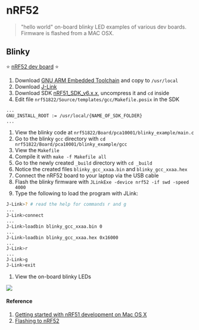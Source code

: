 # nRF52

> "hello world" on-board blinky LED examples of various dev boards. Firmware is flashed from a MAC OSX.

## Blinky

:star: [nRF52 dev board](https://www.nordicsemi.com/eng/Products/Bluetooth-low-energy/nRF52-DK) :star:

1. Download [GNU ARM Embedded Toolchain](https://launchpad.net/gcc-arm-embedded) and copy to `/usr/local`
1. Download [J-Link](https://www.segger.com/downloads/jlink)
1. Download SDK [nRF51_SDK_v6.x.x](http://developer.nordicsemi.com/nRF5_SDK/), uncompress it and `cd` inside
1. Edit file `nrf51822/Source/templates/gcc/Makefile.posix` in the SDK

  ```sh
  ...
  GNU_INSTALL_ROOT := /usr/local/{NAME_OF_SDK_FOLDER}
  ...
  ```
1. View the blinky code at `nrf51822/Board/pca10001/blinky_example/main.c`
1. Go to the blinky `gcc` directory with `cd nrf51822/Board/pca10001/blinky_example/gcc`
1. View the `Makefile`
1. Compile it with `make -f Makefile all`
1. Go to the newly created `_build` directory with `cd _build`
1. Notice the created files `blinky_gcc_xxaa.bin` and `blinky_gcc_xxaa.hex`
1. Connect the nRF52 board to your laptop via the USB cable
1. Flash the blinky firmware with `JLinkExe -device nrf52 -if swd -speed 4000`
1. Type the following to load the program with JLink:

  ```sh
  J-Link>? # read the help for commands r and g
  ...
  J-Link>connect
  ...
  J-Link>loadbin blinky_gcc_xxaa.bin 0
  ...
  J-Link>loadbin blinky_gcc_xxaa.hex 0x16000
  ...
  J-Link>r
  ...
  J-Link>g
  J-Link>exit
  ```
1. View the on-board blinky LEDs

  ![](img/nrf52.gif)

#### Reference

1. [Getting started with nRF51 development on Mac OS X](https://devzone.nordicsemi.com/blogs/22/getting-started-with-nrf51-development-on-mac-os-x)
1. [Flashing to nRF52](https://devzone.nordicsemi.com/question/65980/flashing-to-nrf52/)
